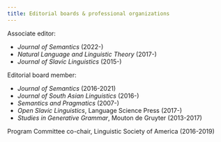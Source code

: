 ```yaml
---
title: Editorial boards & professional organizations
---
```


Associate editor:

* _Journal of Semantics_ (2022-) 
* _Natural Language and Linguistic Theory_ (2017-) 
* _Journal of Slavic Linguistics_ (2015-) 

Editorial board member:

* _Journal of Semantics_ (2016-2021) 
* _Journal of South Asian Linguistics_ (2016-) 
* _Semantics and Pragmatics_ (2007-) 
* _Open Slavic Linguistics_, Language Science Press (2017-) 
* _Studies in Generative Grammar_, Mouton de Gruyter (2013-2017) 

Program Committee co-chair, Linguistic Society of America (2016-2019) 
